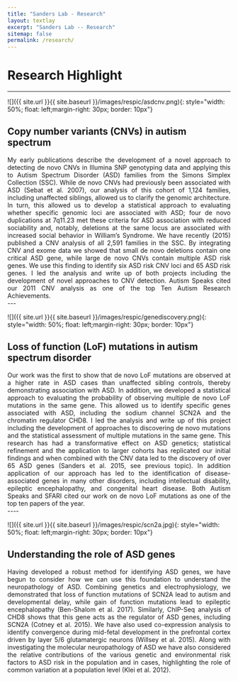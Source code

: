 ```yaml
---
title: "Sanders Lab - Research"
layout: textlay
excerpt: "Sanders Lab -- Research"
sitemap: false
permalink: /research/
---
```


# Research Highlight

---


![]({{ site.url }}{{ site.baseurl }}/images/respic/asdcnv.png){: style="width: 50%; float: left;margin-right: 30px; border: 10px"}

## Copy number variants (CNVs) in autism spectrum 
<div style="text-align: justify">
My early publications describe the development of a novel approach to detecting de novo CNVs in Illumina SNP genotyping data and applying this to Autism Spectrum Disorder (ASD) families from the Simons Simplex Collection (SSC). While de novo CNVs had previously been associated with ASD (Sebat et al. 2007), our analysis of this cohort of 1,124 families, including unaffected siblings, allowed us to clarify the genomic architecture. In turn, this allowed us to develop a statistical approach to evaluating whether specific genomic loci are associated with ASD; four de novo duplications at 7q11.23 met these criteria for ASD association with reduced sociability and, notably, deletions at the same locus are associated with increased social behavior in William’s Syndrome. We have recently (2015) published a CNV analysis of all 2,591 families in the SSC. By integrating CNV and exome data we showed that small de novo deletions contain one critical ASD gene, while large de novo CNVs contain multiple ASD risk genes. We use this finding to identify six ASD risk CNV loci and 65 ASD risk genes. I led the analysis and write up of both projects including the development of novel approaches to CNV detection. Autism Speaks cited our 2011 CNV analysis as one of the top Ten Autism Research Achievements. 
</div>
---

![]({{ site.url }}{{ site.baseurl }}/images/respic/genediscovery.png){: style="width: 50%; float: left;margin-right: 30px; border: 10px"}

## Loss of function (LoF) mutations in autism spectrum disorder 
<div style="text-align: justify">
Our work was the first to show that de novo LoF mutations are observed at a higher rate in ASD cases than unaffected sibling controls, thereby demonstrating association with ASD. In addition, we developed a statistical approach to evaluating the probability of observing multiple de novo LoF mutations in the same gene. This allowed us to identify specific genes associated with ASD, including the sodium channel SCN2A and the chromatin regulator CHD8. I led the analysis and write up of this project including the development of approaches to discovering de novo mutations and the statistical assessment of multiple mutations in the same gene. This research has had a transformative effect on ASD genetics; statistical refinement and the application to larger cohorts has replicated our initial findings and when combined with the CNV data led to the discovery of over 65 ASD genes (Sanders et al. 2015, see previous topic). In addition application of our approach has led to the identification of disease-associated genes in many other disorders, including intellectual disability, epileptic encephalopathy, and congenital heart disease. Both Autism Speaks and SFARI cited our work on de novo LoF mutations as one of the top ten papers of the year.
</div>
---- 

![]({{ site.url }}{{ site.baseurl }}/images/respic/scn2a.jpg){: style="width: 50%; float: left;margin-right: 30px; border: 10px"}

## Understanding the role of ASD genes
<div style="text-align: justify">
Having developed a robust method for identifying ASD genes, we have begun to consider how we can use this foundation to understand the neuropathology of ASD. Combining genetics and electrophysiology, we demonstrated that loss of function mutations of SCN2A lead to autism and developmental delay, while gain of function mutations lead to epileptic encephalopathy (Ben-Shalom et al. 2017). Similarly, ChIP-Seq analysis of CHD8 shows that this gene acts as the regulator of ASD genes, including SCN2A (Cotney et al. 2015). We have also used co-expression analysis to identify convergence during mid-fetal development in the prefrontal cortex driven by layer 5/6 glutamatergic neurons (Willsey et al. 2015). Along with investigating the molecular neuropathology of ASD we have also considered the relative contributions of the various genetic and environmental risk factors to ASD risk in the population and in cases, highlighting the role of common variation at a population level (Klei et al. 2012).
</div>
